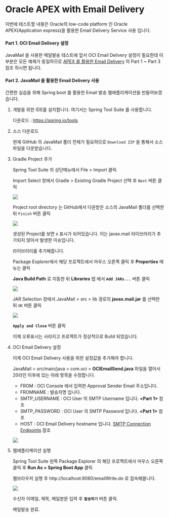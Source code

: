# Oracle APEX with Email Delivery

이번에 테스트할 내용은 Oracle의 low-code platform 인 Oracle APEX(Application express)을 활용한 Email Delivery Service 사용 입니다.

#### Part 1. OCI Email Delivery 설정

JavaMail 을 사용한 메일발송 테스트에 앞서 OCI Email Delivery 설정이 필요한데 이 부분은 모든 예제가 동일하므로  [APEX 를 활용한 Email Delivery](../APEX) 의 Part 1 ~ Part 3 참조 하시면 됩니다.

#### Part 2. JavaMail 을 활용한 Email Delivery 사용

간편한 실습을 위해 Spring boot 를 활용한 Email 발송 웹애플리케이션을 만들어보겠습니다.

1. 개발을 위한 IDE를 설치합니다. 여기서는 Spring Tool Suite 를 사용합니다.

   다운로드 : https://spring.io/tools

2. 소스 다운로드

   현재 GitHub 의 JavaMail 폴더 전체가 필요하므로 ```Download ZIP``` 을 통해서 소스파일을 다운받습니다.

3. Gradle Project 추가

   Spring Tool Suite 의 상단메뉴에서 File > Import 클릭

   Import Select 창에서 Gradle > Existing Gradle Project 선택 후 ```Next``` 버튼 클릭

   ![](./images/JavaMail01.png)

   Project root directory 는 GitHub에서 다운받은 소스의 JavaMail 폴더를 선택한 뒤 ```Finish``` 버튼 클릭

   ![](./images/JavaMail02.png)

   생성된 Project를 보면 x 표시가 되어있습니다. 이는 javax.mail 라이브러리가 추가되지 않아서 발생한 이슈입니다.

   라이브러리를 추가해줍니다.

   Package Explorer에서 해당 프로젝트에서 마우스 오른쪽 클릭 후 **Properties** 메뉴는 클릭

   **Java Build Path** 로 이동한 뒤 **Libraries** 탭 에서 **```Add JARs...```** 버튼 클릭

   ![](./images/JavaMail03.png)

   JAR Selection 창에서 JavaMail > src > lib 경로의 **javax.mail.jar** 를 선택한 뒤 ```OK``` 버튼 클릭

   ![](./images/JavaMail04.png)

   **```Apply and Close```** 버튼 클릭

   이제 오류표시는 사라지고 프로젝트가 정상적으로 Build 되었습니다.

4. OCI Email Delivery 설정

   이제 OCI Email Delivery 사용을 위한 설정값을 추가해야 합니다.

   JavaMail > src/main/java > com.oci > **OCIEmailSend.java** 파일을 열어서 20라인 이후에 있는 아래 항목을 수정합니다.

   - FROM : OCI Console 에서 입력한 Approval Sender Email 주소입니다.
   - FROMNAME : 발송자명 입니다.
   - SMTP_USERNAME : OCI User 의 SMTP Username 입니다. **<Part 1>** 참조
   - SMTP_PASSWORD : OCI User 의 SMTP Password 입니다. **<Part 1>** 참조
   - HOST : OCI Email Delivery hostname 입니다.  [SMTP Connection Endpoints](https://docs.oracle.com/en-us/iaas/Content/Email/Tasks/configuresmtpconnection.htm) 참조

   ![](./images/JavaMail05.png)

5. 웹애플리케이션 실행

   Spring Tool Suite 왼쪽 Package Explorer 의 해당 프로젝트에서 마우스 오른쪽 클릭 후 **Run As > Spring Boot App** 클릭

   웹브라우저 실행 후 http://localhost:8080/emailWrite.do 로 접속해봅니다.

   ![](./images/JavaMail06.png)

   수신자 이메일, 제목, 메일본문 입력 후 **```발송하기```** 버튼 클릭.

   메일발송 완료.
